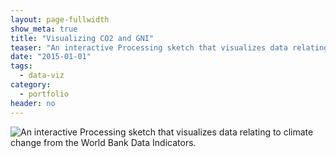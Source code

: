 ```yaml
---
layout: page-fullwidth
show_meta: true
title: "Visualizing CO2 and GNI"
teaser: "An interactive Processing sketch that visualizes data relating to climate change from the World Bank Data Indicators."
date: "2015-01-01"
tags:
  - data-viz 
category:
  - portfolio
header: no
---
```


![An interactive Processing sketch that visualizes data relating to climate change from the World Bank Data Indicators.]()

